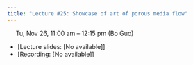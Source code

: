 ```yaml
---
title: "Lecture #25: Showcase of art of porous media flow"
---
```


&nbsp;&nbsp;&nbsp;&nbsp;&nbsp;Tu, Nov 26, 11:00 am – 12:15 pm (Bo Guo)

- [Lecture slides: [No available]]
- [Recording: [No available]]
